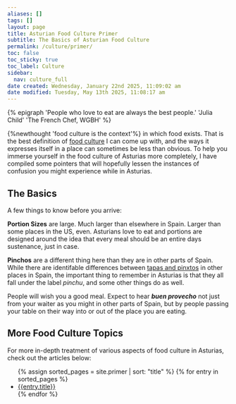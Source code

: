```yaml
---
aliases: []
tags: []
layout: page
title: Asturian Food Culture Primer
subtitle: The Basics of Asturian Food Culture
permalink: /culture/primer/
toc: false
toc_sticky: true
toc_label: Culture
sidebar:
  nav: culture_full
date created: Wednesday, January 22nd 2025, 11:09:02 am
date modified: Tuesday, May 13th 2025, 11:08:17 am
---
```

{% epigraph 'People who love to eat are always the best people.' 'Julia Child' 'The French Chef, WGBH' %}

{%newthought 'food culture is the context'%} in which food exists. That is the best definition of [food culture](/culture/) I can come up with, and the ways it expresses itself in a place can sometimes be less than obvious. To help you immerse yourself in the food culture of Asturias more completely, I have compiled some pointers that will hopefully lessen the instances of confusion you might experience while in Asturias.


## The Basics
A few things to know before you arrive:

**Portion Sizes** are large. Much larger than elsewhere in Spain. Larger than some places in the US, even. Asturians love to eat and portions are designed around the idea that every meal should be an entire days sustenance, just in case.

**Pinchos** are a different thing here than they are in other parts of Spain. While there are identifable differences between [tapas and pinxtos](/culture/primer/tapas-and-pintxos.html) in other places in Spain, the important thing to remember in Asturias is that they all fall under the label *pinchu*, and some other things do as well.

People will wish you a good meal. Expect to hear ***buen provecho*** not just from your waiter as you might in other parts of Spain, but by people passing your table on their way into or out of the place you are eating.

## More Food Culture Topics
For more in-depth treatment of various aspects of food culture in Asturias, check out the articles below:
<ul class="col2">
{% assign sorted_pages = site.primer | sort: "title" %}
{% for entry in sorted_pages %}
    <li><a href="{{entry.permalink}}" title="{{entry.subtitle}}">{{entry.title}}</a></li>
{% endfor %}
</ul>